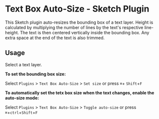 # Text Box Auto-Size - Sketch Plugin
This Sketch plugin auto-resizes the bounding box of a text layer. Height is calculated by multiplying the number of lines by the text's respective line-height. The text is then centered vertically inside the bounding box. Any extra space at the end of the text is also trimmed.

## Usage
Select a text layer.

**To set the bounding box size:**

Select `Plugins` > `Text Box Auto-Size` > `Set size` or press  `⌘`+ `Shift`+`F`

**To automatically set the tetx box size when the text changes, enable the auto-size mode:**

Select  `Plugins` > `Text Box Auto-Size` > `Toggle auto-size` or press  `⌘`+`ctrl`+`Shift`+`F`